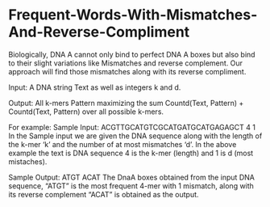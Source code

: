 # Frequent-Words-With-Mismatches-And-Reverse-Compliment
Biologically, DNA A cannot only bind to  perfect DNA A boxes but also bind to their slight  variations like Mismatches and reverse complement. Our  approach will find those mismatches along with its reverse compliment.

Input: A DNA string Text as well as integers k and d.

Output: All k-mers Pattern maximizing the sum Countd(Text, Pattern) + Countd(Text, Pattern) over all possible k-mers.

For example:
  Sample Input: 
                ACGTTGCATGTCGCATGATGCATGAGAGCT
                4 1
  In the Sample input we are given the DNA sequence along with the length of the k-mer ‘k’ and the number of at most mismatches ‘d’. In the above example the text is DNA sequence   4 is the k-mer (length)  and 1 is d (most mistaches).
  
  Sample Output:
                 ATGT ACAT
   The DnaA boxes obtained from the input DNA sequence, “ATGT” is the most frequent 4-mer with 1 mismatch, along with its reverse complement “ACAT” is obtained as the output.
              
